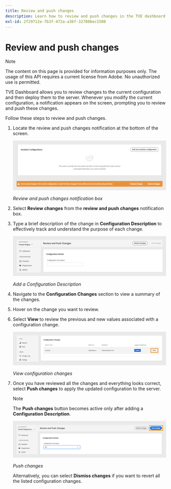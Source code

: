 ```yaml
---
title: Review and push changes
description: Learn how to review and push changes in the TVE dashboard.
exl-id: 2f29712e-7b3f-472a-a36f-32780bec1508
---
```

# Review and push changes

>[!NOTE]
>
>The content on this page is provided for information purposes only. The usage of this API requires a current license from Adobe. No unauthorized use is permitted.

TVE Dashboard allows you to review changes to the current configuration and then deploy them to the server. Whenever you modify the current configuration, a notification appears on the screen, prompting you to review and push these changes.

Follow these steps to review and push changes.

1. Locate the review and push changes notification at the bottom of the screen.

   ![Review and push changes notification](../../assets/tve-dashboard/new-tve-dashboard/review/review-and-push-changes-banner-view.png)

   *Review and push changes notification box*

1. Select **Review changes** from the **review and push changes** notification box. 

1. Type a brief description of the change in **Configuration Description** to effectively track and understand the purpose of each change.

   ![Add a Configuration Description](../../assets/tve-dashboard/new-tve-dashboard/review/review-and-push-configuration-details-panel-view.png)

   *Add a Configuration Description*

1. Navigate to the **Configuration Changes** section to view a summary of the changes.

1. Hover on the change you want to review.

1. Select **View** to review the previous and new values associated with a configuration change.
 
   ![View configuration changes](../../assets/tve-dashboard/new-tve-dashboard/review/review-and-push-changes-view-button.png)

   *View configuration changes*
   
1. Once you have reviewed all the changes and everything looks correct, select **Push changes** to apply the updated configuration to the server.

   >[!NOTE]
   >
   >The **Push changes** button becomes active only after adding a **Configuration Description**.

   ![Push changes](../../assets/tve-dashboard/new-tve-dashboard/review/review-and-push-push-changes-button.png)

   *Push changes*

   Alternatively, you can select **Dismiss changes** if you want to revert all the listed configuration changes.
